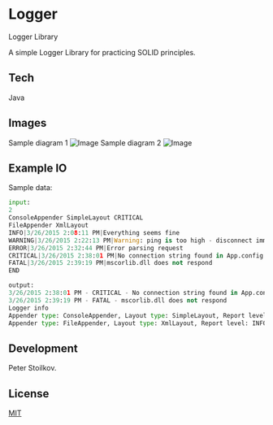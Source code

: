 # Logger
Logger Library

A simple Logger Library for practicing SOLID principles.

## Tech

Java

## Images
Sample diagram 1
![Image](https://i.ibb.co/Dtzq76p/logger-diagram-1.jpg)
Sample diagram 2
![Image](https://i.ibb.co/gZqCzsh/logger-diagram-3.jpg)

## Example IO
Sample data:
```python
input:
2
ConsoleAppender SimpleLayout CRITICAL
FileAppender XmlLayout
INFO|3/26/2015 2:08:11 PM|Everything seems fine
WARNING|3/26/2015 2:22:13 PM|Warning: ping is too high - disconnect imminent
ERROR|3/26/2015 2:32:44 PM|Error parsing request
CRITICAL|3/26/2015 2:38:01 PM|No connection string found in App.config
FATAL|3/26/2015 2:39:19 PM|mscorlib.dll does not respond
END

output:
3/26/2015 2:38:01 PM - CRITICAL - No connection string found in App.config
3/26/2015 2:39:19 PM - FATAL - mscorlib.dll does not respond
Logger info
Appender type: ConsoleAppender, Layout type: SimpleLayout, Report level: CRITICAL, Messages appended: 2
Appender type: FileAppender, Layout type: XmlLayout, Report level: INFO, Messages appended: 5, File size: 37526

```

## Development

Peter Stoilkov.

## License

[MIT](https://choosealicense.com/licenses/mit/)
